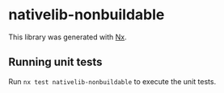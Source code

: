 # nativelib-nonbuildable

This library was generated with [Nx](https://nx.dev).

## Running unit tests

Run `nx test nativelib-nonbuildable` to execute the unit tests.
